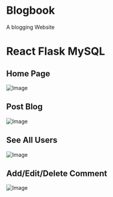 # Blogbook
A blogging Website 
# React Flask MySQL

## Home Page
![Image ](https://i.ibb.co/HV7f0mS/Screenshot-from-2019-12-11-07-00-04-1.png)

## Post Blog
![Image ](https://i.ibb.co/1qxZwHR/Screenshot-from-2019-12-11-07-00-21.png)

## See All Users
![Image ](https://i.ibb.co/yB27KCz/Screenshot-from-2019-12-11-07-02-54.png)

## Add/Edit/Delete Comment 
![Image ](https://i.ibb.co/qnrBDpw/Screenshot-from-2019-12-11-07-00-51.png)
